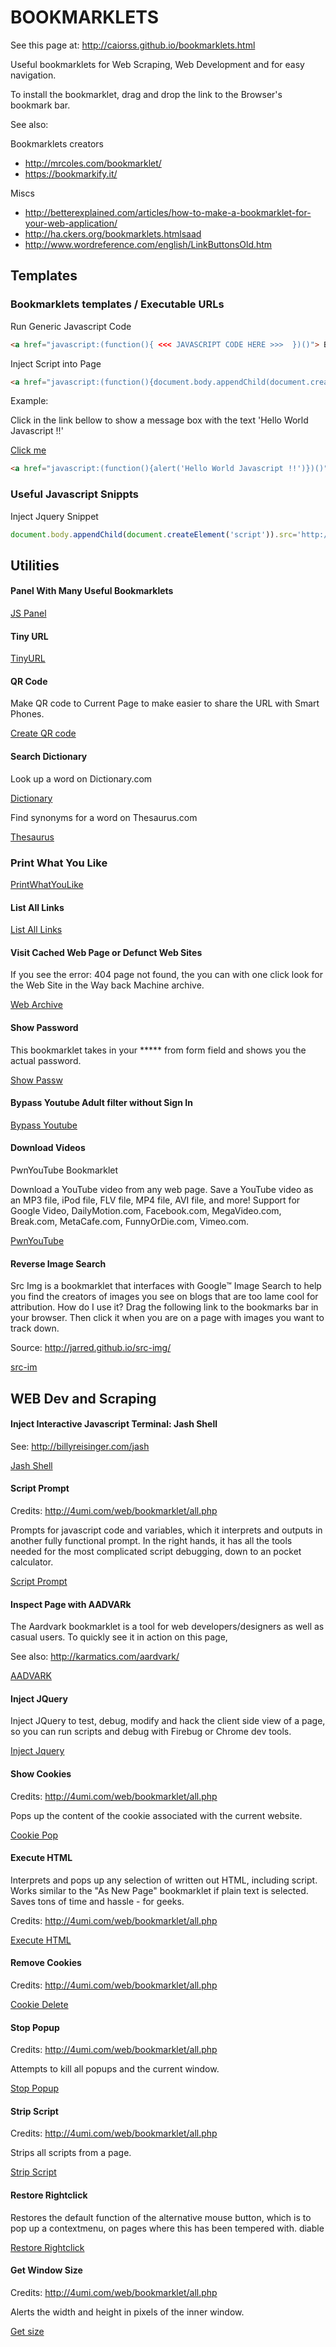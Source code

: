 # BOOKMARKLETS 

See this page at: <http://caiorss.github.io/bookmarklets.html>

Useful bookmarklets for Web Scraping, Web Development and for easy navigation.

To install the bookmarklet, drag and drop the link to the Browser's bookmark bar.

See also: 

Bookmarklets creators

*   http://mrcoles.com/bookmarklet/
*   https://bookmarkify.it/

Miscs
*   http://betterexplained.com/articles/how-to-make-a-bookmarklet-for-your-web-application/
*   http://ha.ckers.org/bookmarklets.htmlsaad
*   http://www.wordreference.com/english/LinkButtonsOld.htm

## Templates


### Bookmarklets templates / Executable URLs

Run Generic Javascript Code

```html
<a href="javascript:(function(){ <<< JAVASCRIPT CODE HERE >>>  })()"> Bookmark Label </a>
```

Inject Script into Page

```html
<a href="javascript:(function(){document.body.appendChild(document.createElement('script')).src='http://SCRIPT-URL/SCRIPT.JS' })();"> Label </a>
```


Example: 

Click in the link bellow to show a message box with the text 'Hello World Javascript !!' 

<d1>
<a href="javascript:(function(){alert('Hello World Javascript !!')})()"> Click me </a>
</d1> 

```html
<a href="javascript:(function(){alert('Hello World Javascript !!')})()"> Click me </a>
```

### Useful Javascript Snippts

Inject Jquery Snippet

```javascript
document.body.appendChild(document.createElement('script')).src='http://code.jquery.com/jquery-1.7.2.min.js'
```


## Utilities

#### Panel With Many Useful Bookmarklets

<d1>
<a href="javascript:(function(){document.body.appendChild(document.createElement('script')).src='http://caiorss.github.io/commandpanel.js' })();">JS Panel</a>
</d1>


#### Tiny URL

<d1>
<a href="javascript:void(open('http://tinyurl.com/create.php?url='+encodeURIComponent(location.href)))">TinyURL</a>
</d1>

#### QR Code

Make QR code to Current Page to make easier to share the URL with Smart Phones.


<dl>

<a href="javascript:(function(){if(document.getElementById){var x=document.body;var o=document.createElement('script');if(typeof(o)!='object') o=document.standardCreateElement('script');o.setAttribute('src','http://qrbookmarklet.googlecode.com/svn/trunk/qr.js');o.setAttribute('type','text/javascript');x.appendChild(o);}})();">Create QR code </a>

</dl>


#### Search Dictionary

Look up a word on Dictionary.com

<d1>
<a href="javascript:var%20q=escape(window.getSelection()),i,ii;if(!q){for(i=0;i%3Cframes.length;i++){var%20fr=frames[i];try{q=escape(fr.getSelection())}catch(e){};if(q)break;else{for(ii=0;ii%3Cfr.frames.length;ii++){try{q=escape(fr.frames[ii].getSelection())}catch(e){};if(q)break;}}}}if(!q)void(q=prompt('Enter%20word%20to%20define%3A',''));if(q)void(location.href='http://www.dictionary.com/cgi-bin/dict.pl?term='+q);">Dictionary</a>
</d1>

Find synonyms for a word on Thesaurus.com

<d1>
<a href="javascript:var%20q=escape(window.getSelection()),i,ii;if(!q){for(i=0;i%3Cframes.length;i++){var%20fr=frames[i];try{q=escape(fr.getSelection())}catch(e){};if(q)break;else{for(ii=0;ii%3Cfr.frames.length;ii++){try{q=escape(fr.frames[ii].getSelection())}catch(e){};if(q)break;}}}}if(!q)void(q=prompt('Enter%20the%20word%20you%20want%20synonyms%20for%3A',''));if(q)void(location.href='http://www.thesaurus.com/cgi-bin/search?config=roget&words='+q);">Thesaurus</a>
</d1>


### Print What You Like

<d1>
<a href="javascript:(function(){if(window['ppw']&&ppw['bookmarklet']){ppw.bookmarklet.toggle();}else{window._pwyl_home='//www.printwhatyoulike.com/';window._pwyl_pro_id=null;window._pwyl_bmkl=document.createElement('script');window._pwyl_bmkl.setAttribute('type','text/javascript');window._pwyl_bmkl.setAttribute('src',window._pwyl_home+'static/compressed/pwyl_bookmarklet_10.js');window._pwyl_bmkl.setAttribute('pwyl','true');document.getElementsByTagName('head')[0].appendChild(window._pwyl_bmkl);}})();" id="bkmklt_link_safari">PrintWhatYouLike</a>
</d1>

#### List All Links

<d1>

<a href="javascript:(function(){var a=;for(var ln=0;ln<document.links.length;ln++){var lk=document.links[ln];a+=ln+': <a href=\+lk+'\' title=\+lk.text+'\'>'+lk+'</a><br>\n';}w=window.open(,'Links','scrollbars,resizable,width=400,height=600');w.document.write(a);}()">List All Links</a>

</d1>

#### Visit Cached Web Page or Defunct Web Sites

If you see the error: 404 page not found, the you can with one click look for the Web Site in the Way back Machine archive.

<d1>
<a href="javascript:(function(){window.location='http://web.archive.org/web/*/' + document.URL})()" > Web Archive</a>
</d1>


#### Show Password

This bookmarklet takes in your ***** from form field and shows you the actual password.

<a href="javascript:(function(){var%20s,F,j,f,i;%20s%20=%20%22%22;%20F%20=%20document.forms;%20for(j=0;%20j<F.length;%20++j)%20{%20f%20=%20F[j];%20for%20(i=0;%20i<f.length;%20++i)%20{%20if%20(f[i].type.toLowerCase()%20==%20%22password%22)%20s%20+=%20f[i].value%20+%20%22n%22;%20}%20}%20if%20(s)%20alert(%22Passwords%20in%20forms%20on%20this%20page:nn%22%20+%20s);%20else%20alert(%22There%20are%20no%20passwords%20in%20forms%20on%20this%20page.%22);})();">Show Passw</a>


#### Bypass Youtube Adult filter without Sign In

<d1>
<a href="javascript:(function(){window.location.replace(document.URL.replace('watch?v=','v/'))})()"> Bypass Youtube </a>
</d1>

#### Download Videos

PwnYouTube Bookmarklet

Download a YouTube video from any web page. Save a YouTube video as an MP3 file, iPod file, FLV file, MP4 file, AVI file, and more!
Support for Google Video, DailyMotion.com, Facebook.com, MegaVideo.com, Break.com, MetaCafe.com, FunnyOrDie.com, Vimeo.com.

<a href="javascript:(function(){url='http://deturl.com/download-video.js';document.body.appendChild(document.createElement('script')).src=url+'?'+new Date().getTime();})();">PwnYouTube</a>

#### Reverse Image Search

Src Img is a bookmarklet that interfaces with Google™ Image Search to help you find the creators of images you see on blogs that are too lame cool for attribution.
How do I use it? Drag the following link to the bookmarks bar in your browser.
Then click it when you are on a page with images you want to track down.

Source: <http://jarred.github.io/src-img/>

<d1>
<a href="javascript:void((function(){var sir=document.createElement('script');sir.setAttribute('src','http://cdnjs.cloudflare.com/ajax/libs/require.js/0.26.0/require.min.js');sir.setAttribute('type','text/javascript');document.getElementsByTagName('head')[0].appendChild(sir);var sib=document.createElement('script');sib.setAttribute('src','http://jarred.github.com/src-img/js/app/bookmarklet.js?version=0.66');sib.setAttribute('type','text/javascript');document.getElementsByTagName('head')[0].appendChild(sib);})());">src-im</a>
</d1>


## WEB Dev and Scraping

#### Inject Interactive Javascript Terminal: Jash Shell

See: <http://billyreisinger.com/jash>
    
<d1>
<a href="javascript:(function(){document.body.appendChild(document.createElement('script')).src='http://www.billyreisinger.com/jash/source/latest/Jash.js';})();">Jash Shell</a>
</d1>

####  Script Prompt

Credits: <http://4umi.com/web/bookmarklet/all.php>

Prompts for javascript code and variables, which it interprets and outputs in another fully functional prompt. In the right hands, it has all the tools needed for the most complicated script debugging, down to an pocket calculator. 

<d1>
<a href="javascript:function JSexe(){ if(valJS!='null' &amp;&amp; valJS!='undefined')strJS=valJS; strJS=prompt('Your Javascript code or variable:',strJS); if(strJS!=null &amp;&amp; strJS!='' &amp;&amp; strJS!='undefined'){  setTimeout('valJS=\'\'+eval(strJS);JSexe()',10); } else{valJS='';strJS='';}}valJS='';strJS='';JSexe();" class="jsl">Script Prompt</a>
</d1>




#### Inspect Page with AADVARk

The Aardvark bookmarklet is a tool for web developers/designers as well as casual users. To quickly see it in action on this page,

See also: <http://karmatics.com/aardvark/>

<d1>
<a href="javascript:document.getElementsByTagName('head')[0].appendChild(document.createElement('script')).setAttribute('src','http://www.karmatics.com/aardvark/bookmarklet.js')">AADVARK</a>
</d1>


#### Inject JQuery

Inject JQuery to test, debug, modify and hack the client side view of a page, so you can run scripts and debug with Firebug or Chrome dev tools.


<d1>
<a href="javascript:void(function(){document.body.appendChild(document.createElement('script')).src='http://code.jquery.com/jquery-1.7.2.min.js' })();"> Inject Jquery </a>
</d1>

#### Show Cookies

Credits: <http://4umi.com/web/bookmarklet/all.php>

Pops up the content of the cookie associated with the current website. 

<d1>
<a href="javascript:document.cookie='';function hjK(S4p){D3p=/; /g;return S4p.replace(D3p, '&lt;br&gt;&lt;br&gt;');}if(document.cookie.length&lt;1){alert('No cookie from this site!')}else{with((na=open('','','')).document){write(hjK('Cookie for '+document.title.link(window.location.href)+', dd. '+new Date()+'&lt;hr&gt;'+document.cookie));close()}}//4umi.com">Cookie Pop</a>
</d1>


#### Execute HTML

Interprets and pops up any selection of written out HTML, including script. Works similar to the "As New Page" bookmarklet if plain text is selected. Saves tons of time and hassle - for geeks.

Credits: <http://4umi.com/web/bookmarklet/all.php>

<d1>
<a href="javascript:var txt='';function getSelText(wndw){var sel='';if(document.all){sel=wndw.document.selection.createRange().text;}else{sel=wndw.window.getSelection();}return sel;}void(frms=window.frames);if(frms.length==0){txt=getSelText(window);}else{for(iQA=0;iQA&lt;frms.length;iQA++){void(txt=getSelText(frms[iQA]));if(txt.length&gt;0){break;}}}while(txt.length==0){txt=promt('Input:');}win=window.open('','','');void(win.document.write(txt));void(win.document.close())" class="jsl">Execute HTML</a>
</d1>

#### Remove Cookies

Credits: <http://4umi.com/web/bookmarklet/all.php>

<d1>
<a href="javascript:void(document.cookie=null)//4umi.com" class="jsl">Cookie Delete</a>
</d1>

#### Stop Popup

Credits: <http://4umi.com/web/bookmarklet/all.php>

Attempts to kill all popups and the current window. 

<d1>
<a href="javascript:window.onload=window.onunload=window.onbeforeunload=null;window.close();//%20Copyright%202000%20SiteExperts.com" class="jsl">Stop Popup</a>
</d1>

#### Strip Script

Credits: <http://4umi.com/web/bookmarklet/all.php>

Strips all scripts from a page. 

<d1>
<a href="javascript:if(frames.length){alert('Sorry, doesn\'t work in frames.');}else{while((es=document.getElementsByTagName('script')).length){es[0].parentNode.removeChild(es[0]);}es=document.all;for(i=0;i&lt;es.length;++i){e=es[i];for(p in e){if(!p.indexOf('on')&amp;&amp;e[p]){e[p]=null;}}}document.write(document.documentElement.outerHTML);document.close();onerror=function(){return true}}//4umi.com" class="jsl">Strip Script</a>
</d1>

#### Restore Rightclick     

Restores the default function of the alternative mouse button, which is to pop up a contextmenu, on pages where this has been tempered with. diable

<d1>
<a href="javascript:void(document.onmousedown='return true');void(document.onmouseup='return true');void(document.oncontextmenu='return true')" class="jsl">Restore Rightclick</a>
</d1>


#### Get Window Size

Credits: <http://4umi.com/web/bookmarklet/all.php>

Alerts the width and height in pixels of the inner window.

<d1>
<a href="javascript:alert('Window inner dimensions:\n\n   '+document.body.clientWidth+' x '+document.body.clientHeight)" class="jsl">Get size</a>
</d1>

